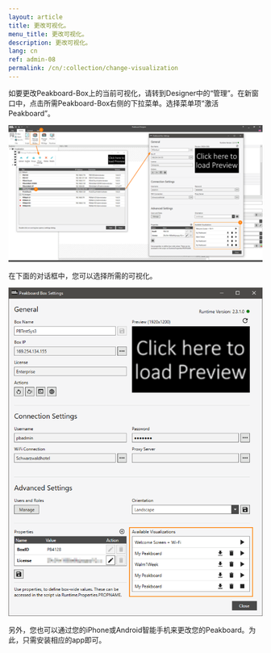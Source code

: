 ```yaml
---
layout: article
title: 更改可视化。
menu_title: 更改可视化。
description: 更改可视化。
lang: cn
ref: admin-08
permalink: /cn/:collection/change-visualization
---
```


如要更改Peakboard-Box上的当前可视化，请转到Designer中的“管理”。在新窗口中，点击所需Peakboard-Box右侧的下拉菜单。选择菜单项“激活Peakboard”。

![ActivatePeakboard](/assets/images/admin/management/manage-dialog-activate-peakboard.png)

在下面的对话框中，您可以选择所需的可视化。

![ActivatePeakboard2](/assets/images/admin/management/activate-peakboard-dialog.png)

另外，您也可以通过您的iPhone或Android智能手机来更改您的Peakboard。为此，只需安装相应的app即可。

<div>
	<a href= "https://itunes.apple.com/de/app/peakboard-manager/id1148615440?mt=8&at=10l6Xd&ct=jeyff0ftti00xkod01g9a"
	style= "display:inline-block;overflow:hidden;background:url(https://linkmaker.itunes.apple.com/assets/shared/badges/en-us/appstore-lrg.svg) no-repeat;width:135px;height:40px;background-size:contain;">
	</a>

 <a href= "https://play.google.com/store/apps/details?id=com.peakboard.manager&pcampaignid=MKT-Other-global-all-co-prtnr-py-PartBadge-Mar2515-"
	style= "display:inline-block;overflow:hidden;background:url(https://cdn.rawgit.com/steverichey/google-play-badge-svg/266d2b2d/img/de_get.svg) no-repeat;width:135px;height:40px;background-size:contain;">
	</a>
</div>

